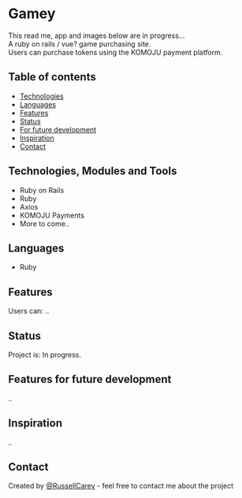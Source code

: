 # Gamey

This read me, app and images below are in progress...  
A ruby on rails / vue? game purchasing site.  
Users can purchase tokens using the KOMOJU payment platform.

## Table of contents

- [Technologies](#technologies)
- [Languages](#languages)
- [Features](#features)
- [Status](#status)
- [For future development](#features-for-future-development)
- [Inspiration](#inspiration)
- [Contact](#contact)

## Technologies, Modules and Tools

- Ruby on Rails
- Ruby
- Axios
- KOMOJU Payments
- More to come..

## Languages

- Ruby

## Features

Users can:
..

## Status

Project is: In progress.

## Features for future development

..

## Inspiration

..

## Contact

Created by [@RussellCarey](https://twitter.com/russellcareyy) - feel free to contact me about the project
